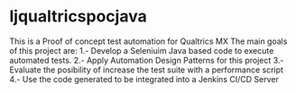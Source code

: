 # ljqualtricspocjava
This is a Proof of concept test automation for Qualtrics MX
The main goals of this project are:
  1.- Develop a Seleniuim Java based code to execute automated tests.
  2.- Apply Automation Design Patterns for this project
  3.- Evaluate the posibility of increase the test suite with a performance script
  4.- Use the code generated to be integrated into a Jenkins CI/CD Server
